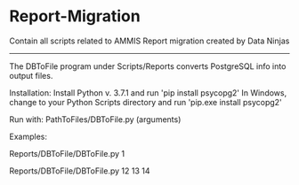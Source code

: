 # Report-Migration
Contain all scripts related to AMMIS Report migration created by Data Ninjas

- - - - - - - - - - - - - - - - - - - - - - - - - - - - - - - - - - - - - - -

The DBToFile program under Scripts/Reports converts PostgreSQL info into output files. 

Installation: Install Python v. 3.7.1 and run 'pip install psycopg2' 
In Windows, change to your Python Scripts directory and run 'pip.exe install psycopg2'

Run with: PathToFiles/DBToFile.py (arguments)

Examples: 

Reports/DBToFile/DBToFile.py 1

Reports/DBToFile/DBToFile.py 12 13 14


